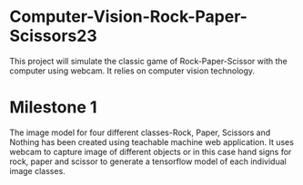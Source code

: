 # Computer-Vision-Rock-Paper-Scissors23
This project will simulate the classic game of Rock-Paper-Scissor with the computer using webcam. It relies on computer vision technology.

# Milestone 1

The image model for four different classes-Rock, Paper, Scissors and Nothing has been created using teachable machine web application. It uses webcam to capture image of different objects or in this case hand signs for rock, paper and scissor to generate a tensorflow model of each individual image classes.
